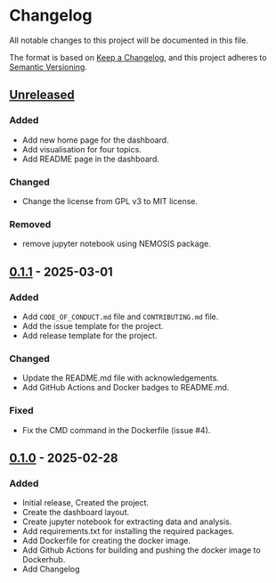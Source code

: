 # Changelog
All notable changes to this project will be documented in this file.

The format is based on [Keep a Changelog](https://keepachangelog.com/en/1.1.0/),
and this project adheres to [Semantic Versioning](https://semver.org/spec/v2.0.0.html).

## [Unreleased]

### Added

- Add new home page for the dashboard.
- Add visualisation for four topics.
- Add README page in the dashboard.

### Changed

- Change the license from GPL v3 to MIT license.

### Removed

- remove jupyter notebook using NEMOSIS package.

## [0.1.1] - 2025-03-01

### Added

- Add `CODE_OF_CONDUCT.md` file and `CONTRIBUTING.md` file.
- Add the issue template for the project.
- Add release template for the project.

### Changed

- Update the README.md file with acknowledgements.
- Add GitHub Actions and Docker badges to README.md.

### Fixed

- Fix the CMD command in the Dockerfile (issue #4). 


## [0.1.0] - 2025-02-28

### Added

- Initial release, Created the project.
- Create the dashboard layout.
- Create jupyter notebook for extracting data and analysis.
- Add requirements.txt for installing the required packages.
- Add Dockerfile for creating the docker image.
- Add Github Actions for building and pushing the docker image to Dockerhub.
- Add Changelog 


[Unreleased]: https://github.com/ZhipengHe/NEM-Dashboard/compare/v0.1.1...HEAD
[0.1.1]: https://github.com/ZhipengHe/NEM-Dashboard/compare/v0.1.0...v0.1.1
[0.1.0]: https://github.com/ZhipengHe/NEM-Dashboard/releases/tag/v0.1.0


